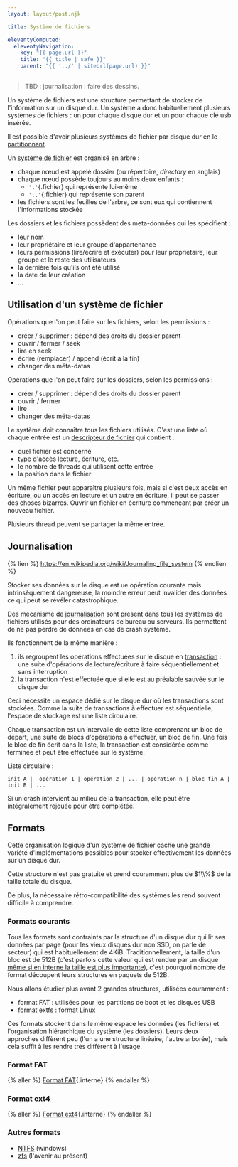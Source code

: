 ```yaml
---
layout: layout/post.njk

title: Système de fichiers

eleventyComputed:
  eleventyNavigation:
    key: "{{ page.url }}"
    title: "{{ title | safe }}"
    parent: "{{ '../' | siteUrl(page.url) }}"
---
```


> TBD : journalisation : faire des dessins.

Un système de fichiers est une structure permettant de stocker de l'information sur un disque dur. Un système a donc habituellement plusieurs systèmes de fichiers : un pour chaque disque dur et un pour chaque clé usb insérée.

Il est possible d'avoir plusieurs systèmes de fichier par disque dur en le [partitionnant](https://fr.wikipedia.org/wiki/Partition_(informatique)).

Un [système de fichier](/tutoriels/fichiers-navigation) est organisé en arbre :

- chaque nœud est appelé dossier (ou répertoire, *directory* en anglais)
- chaque nœud possède toujours au moins deux enfants :
  - `'.'`{.fichier} qui représente lui-même
  - `'..'`{.fichier} qui représente son parent
- les fichiers sont les feuilles de l'arbre, ce sont eux qui contiennent l'informations stockée

Les dossiers et les fichiers possèdent des meta-données qui les spécifient :

- leur nom
- leur propriétaire et leur groupe d'appartenance
- leurs permissions (lire/écrire et exécuter) pour leur propriétaire, leur groupe et le reste des utilisateurs
- la dernière fois qu'ils ont été utilisé
- la date de leur création
- ...

## Utilisation d'un système de fichier

Opérations que l'on peut faire sur les fichiers, selon les permissions :

- créer / supprimer : dépend des droits du dossier parent
- ouvrir / fermer / seek
- lire en seek
- écrire (remplacer) / append (écrit à la fin)
- changer des méta-datas

Opérations que l'on peut faire sur les dossiers, selon les permissions :

- créer / supprimer : dépend des droits du dossier parent
- ouvrir / fermer
- lire
- changer des méta-datas

Le système doit connaître tous les fichiers utilisés. C'est une liste où chaque entrée est un [descripteur de fichier](https://en.wikipedia.org/wiki/File_descriptor) qui contient :

- quel fichier est concerné
- type d'accès lecture, écriture, etc.
- le nombre de threads qui utilisent cette entrée
- la position dans le fichier

Un même fichier peut apparaître plusieurs fois, mais si c'est deux accès en écriture, ou un accès en lecture et un autre en écriture, il peut se passer des choses bizarres. Ouvrir un fichier en écriture commençant par créer un nouveau fichier.

Plusieurs thread peuvent se partager la même entrée.

## Journalisation

{% lien %}
<https://en.wikipedia.org/wiki/Journaling_file_system>
{% endlien %}

Stocker ses données sur le disque est ue opération courante mais intrinsèquement dangereuse, la moindre erreur peut invalider des données ce qui peut se révéler catastrophique.

Des mécanisme de [journalisation](https://fr.wikipedia.org/wiki/Journal_(syst%C3%A8me_de_fichiers)) sont présent dans tous les systèmes de fichiers utilisés pour des ordinateurs de bureau ou serveurs. Ils permettent de ne pas perdre de données en cas de crash système.

Ils fonctionnent de la même manière :

1. ils regroupent les opérations effectuées sur le disque en [transaction](https://en.wikipedia.org/wiki/Transaction_processing) : une suite d'opérations de lecture/écriture à faire séquentiellement et sans interruption
2. la transaction n'est effectuée que si elle est au préalable sauvée sur le disque dur

Ceci nécessite un espace dédié sur le disque dur où les transactions sont stockées. Comme la suite de transactions à effectuer est séquentielle, l'espace de stockage est une liste circulaire.

Chaque transaction est un intervalle de cette liste comprenant un bloc de départ, une suite de blocs d'opérations à effectuer, un bloc de fin. Une fois le bloc de fin écrit dans la liste, la transaction est considérée comme terminée et peut être effectuée sur le système.

Liste circulaire :

```
init A |  opération 1 | opération 2 | ... | opération n | bloc fin A | init B | ...

```

Si un crash intervient au milieu de la transaction, elle peut être intégralement rejouée pour être complétée.

## Formats

Cette organisation logique d'un système de fichier cache une grande variété d'implémentations possibles pour stocker effectivement les données sur un disque dur.

Cette structure n'est pas gratuite et prend couramment plus de $1\\%$ de la taille totale du disque.

De plus, la nécessaire rétro-compatibilité des systèmes les rend souvent difficile à comprendre.

### Formats courants

Tous les formats sont contraints par la structure d'un disque dur qui lit ses données par page (pour les vieux disques dur non SSD, on parle de secteur) qui est habituellement de 4KiB. Traditionnellement, la taille d'un bloc est de 512B (c'est parfois cette valeur qui est rendue par un disque [même si en interne la taille est plus importante](https://wiki.archlinux.org/title/Advanced_Format#NVMe_solid_state_drives)), c'est pourquoi nombre de format découpent leurs structures en paquets de 512B.

Nous allons étudier plus avant 2 grandes structures, utilisées couramment :

- format FAT : utilisées pour les partitions de boot et les disques USB
- format extfs : format Linux

Ces formats stockent dans le même espace les données (les fichiers) et l'organisation hiérarchique du système (les dossiers). Leurs deux approches diffèrent peu (l'un a une structure linéaire, l'autre arborée), mais cela suffit à les rendre très différent à l'usage.

### Format FAT

{% aller %}
[Format FAT](./FAT){.interne}
{% endaller %}

### Format ext4

{% aller %}
[Format ext4](./ext){.interne}
{% endaller %}

### Autres formats

- [NTFS](https://en.wikipedia.org/wiki/NTFS) (windows)
- [zfs](https://fr.wikipedia.org/wiki/ZFS) (l'avenir au présent)
